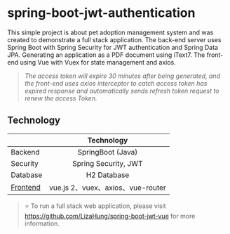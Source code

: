 # spring-boot-jwt-authentication

This simple project is about pet adoption management system and was created to demonstrate a full stack application. 
The back-end server uses Spring Boot with Spring Security for JWT authentication and Spring Data JPA. 
Generating an application as a PDF document using iText7.
The front-end using Vue with Vuex for state management and axios.       

> *The access token will expire 30 minutes after being generated, and the front-end uses axios interceptor to catch access token has expired response and automatically sends refresh token request to renew the access Token.*  





## Technology

|               | Technology    |
| ------------- |:-------------:|
| Backend       | SpringBoot (Java)     |
| Security      | Spring Security, JWT     |
| Database      | H2 Database     |
| [Frontend](https://github.com/LizaHung/spring-boot-jwt-vue)      | vue.js 2、vuex、axios、vue-router    | 



>:star: To run a full stack web application, please visit https://github.com/LizaHung/spring-boot-jwt-vue for more information.